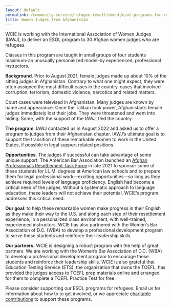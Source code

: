 ```yaml
---
layout: default
permalink: /community-service/refugee-resettlement/esol-programs-for-refugees/iawj-judges
title: Women Judges from Afghanistan
---
```

<section markdown="1">

WCIE is working with the International Association of Women Judges (IAWJ), to deliver an ESOL program to 30 Afghan women judges who are refugees.

Classes in this program are taught in small groups of four students maximum–an unusually personalized model–by experienced, professional instructors.

**Background**. Prior to August 2021, female judges made up about 10% of the sitting judges in Afghanistan. Contrary to what one might expect, they were often assigned the most difficult cases in the country–cases that involved corruption, terrorism, domestic violence, narcotics and related matters.

Court cases were televised in Afghanistan. Many judges are known by name and appearance. Once the Taliban took power, Afghanistan’s female judges immediately lost their jobs. They were threatened and went into hiding. Some, with the support of the IAWJ, fled the country.

**The program**. IAWJ contacted us in August 2022 and asked us to offer a program to judges from their Afghanistan chapter. IAWJ’s ultimate goal is to support the transition of these remarkable women to work in the United States, if possible in legal support related positions.

**Opportunities**. The judges if successful can take advantage of some unique support. The American Bar Association launched an [Afghan Professionals Resettlement Task Force](https://www.abajournal.com/web/article/aba-project-aims-to-provide-afghan-legal-professionals-with-tuition-and-expenses-for-llm-programs) in late 2021 to sponsor some of these students for LL.M. degrees at American law schools and to prepare them for legal professional work—exciting opportunities—so long as they achieve required levels of language proficiency. English had become a critical need of the judges. Without a systematic approach to language education, these leaders will not achieve their potential. WCIE’s program addresses this critical need.

**Our goal**: to help these remarkable women make progress in their English as they make their way to the U.S. and along each step of their resettlement experience, in a personalized class environment, with well-trained, experienced instructors. WCIE has also partnered with the Women’s Bar Association of D.C. (WBA) to develop a professional development program to serve these students and reinforce their leadership skills.

**Our partners.** WCIE is designing a robust program with the help of great partners. We are working with the Women’s Bar Association of D.C. (WBA) to develop a professional development program to encourage these students and reinforce their leadership skills. WCIE is also grateful that Education Testing Service (ETS), the organization that owns the TOEFL, has provided the judges access to TOEFL prep materials online and arranged for them to complete a TOEFL Practice Test for free.

Please consider supporting our ESOL programs for refugees. Email us for information about how to to get involved, or we appreciate [charitable contributions](/support) to support these programs.
